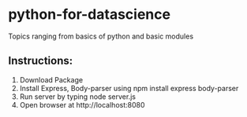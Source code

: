 # python-for-datascience
Topics ranging from basics of python and basic modules

## Instructions:
1. Download Package
2. Install Express, Body-parser using npm install express body-parser
3. Run server by typing node server.js
4. Open browser at http://localhost:8080
